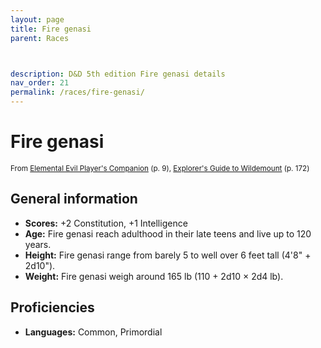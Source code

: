 ```yaml
---
layout: page
title: Fire genasi
parent: Races



description: D&D 5th edition Fire genasi details
nav_order: 21
permalink: /races/fire-genasi/
---
```


# Fire genasi

<small>From <a target="_blank" href="https://dnd.wizards.com/products/tabletop-games/rpg-products/player%E2%80%99s-companion">Elemental Evil Player's Companion</a> (p. 9), <a target="_blank" href="https://dnd.wizards.com/products/wildemount">Explorer's Guide to Wildemount</a> (p. 172)</small>


## General information

- **Scores:** +2 Constitution, +1 Intelligence
- **Age:** Fire genasi reach adulthood in their late teens and live up to 120 years.
- **Height:** Fire genasi range from barely 5 to well over 6 feet tall (4'8" + 2d10").
- **Weight:** Fire genasi weigh around 165 lb (110 + 2d10 × 2d4 lb).

## Proficiencies

- **Languages:** Common, Primordial